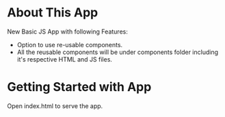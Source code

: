 # About This App
New Basic JS App with following Features:
- Option to use re-usable components.
- All the reusable components will be under components folder including it's respective HTML and JS files.

# Getting Started with App

Open index.html to serve the app.
